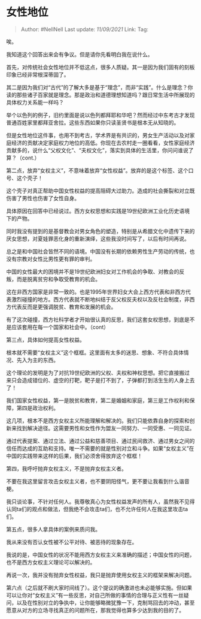 # 女性地位

> Author: #NellNell 
> Last update: *11/09/2021* 
> Link:
> Tag:  

唉。

  

我知道这个回答出来会有争议。但是请你先看明白我在说什么。

  

首先，对传统社会女性地位并不低这点，很多人质疑。其一是因为我们固有的刻板印象已经非常根深蒂固了。

  

其二是因为我们对“古代”的了解大多是基于“理念”，而非“实践”。什么是理念？你读的那些诸子百家就是理念。那是政治和道德理想知道吗？跟日常生活中所展现的具体权力关系能一样吗？

  

举个以色列的例子，旧约里面是说以色列都拜耶和华吧？然而经过中东考古才发现普通百姓家里都拜亚舍拉。这些东西如果你只读圣贤书是根本无从知晓的。

  

但是女性地位这件事，也用不到考古，学术界是有共识的，男女生产活动以及对家庭经济的贡献决定家庭权力地位的高低。你现在去农村走一圈看看，女性家庭经济贡献多的，说什么“父权文化”、“夫权文化”，落实到具体的生活里，你问问谁说了算？（cont.）

  

第二点，放弃“女权主义”，不意味着放弃“女性权益”。放弃的是这个标签、这个口号、这个壳子！

  

这个壳子对真正帮助中国女性权益的提高阻碍大过助力。造成的社会撕裂和对立既伤害了男性也伤害了女性自身。

  

具体原因在回答中已经说过。西方女权思想和实践是19世纪欧洲工业化历史语境下的产物。

  

同时我没有提到的是基督教会对男女角色的塑造，特别是从希腊文化中遗传下来的厌女思想，对夏娃罪恶化身的重新演绎，这些我没时间写了，以后有时间再说。

  

总之是和中国社会皆然不同的语境。中国没有长期的依赖男性生产劳动的传统，也没有宗教对女性比男性更有罪的审判。

  

中国的女性最大的困境并不是19世纪欧洲妇女对工作机会的争取、对教会的反叛，而是脱离贫穷和争取受教育的机会。

  

这在非西方国家是非常一致的。也是1995年世界妇女大会上西方代表和非西方代表激烈碰撞的地方。西方代表就不断地纠结于反父权反夫权以及反社会制度，非西方代表反而是更强调脱贫、教育和发展的机会。

  

有了这次碰撞，西方社科学者才开始很认真的反思，我们这套女权思想，到底是不是应该套用在每一个国家和社会中。（cont）

  

第三点，具体如何提高女性权益。

  

根本就不需要“女权主义”这个框框。这里面有太多的迷思、想象、不符合具体情况、先入为主的东西。

  

这个理论的发明是为了对抗19世纪欧洲的父权、夫权和神权思想。把它直接搬过来只会造成错位的、虚空的打靶，靶子是打不到了，子弹都打到活生生的人身上去了！

  

我们国家女性权益，第一是脱贫和教育，第二是婚姻和家庭，第三是工作权利和保障，第四是政治权利。

  

这几项，根本不是西方女权主义所能理解和解决的。我们只能依靠自身的探索和创新来找到解决途径。这需要男性和女性作为盟友一同努力、一同受惠、一同见证。

  

通过代表提案、通过立法、通过公益和慈善项目、通过民间救济、通过男女之间的信任而达成的互助和支持。唯一不需要的就是性别对立和斗争。如果“女权主义”在中国的实践带来这样的后果，我们必须舍得放弃这个框框！

  

第四，我呼吁抛弃女权主义，不是抛弃女权主义者。

  

不要在我这里留言攻击女权主义者，也不要阴阳怪气，更不要让我看到什么谐音梗。

  

我只谈论事，不针对任何人。我尊敬真心为女性权益发声的所有人，虽然我不见得认同ta们的观点和做法，但我绝不会攻击ta们，也不允许任何人在我这里攻击ta们。

  

第五点，很多人拿具体的案例来质问我。

  

我从来没有否认女性被不公平对待、被恶待的现象存在。

  

我说的是，中国女性的状况不能用西方女权主义来准确的描述；中国女性的问题，也不是西方女权主义理论可以解决的。

  

再说一次，我并没有抛弃女性权益，我只是抛弃使用女权主义的框架来解决问题。

  

第六点（之后就不刷大家时间线了）。这个提议的确激进也未必能够实施。但如果可以让你对“女权主义”有一些反思，对自己所做的事情的合理与正义性有一丝疑问，以及在性别对立的争执中，让你能够略微犹豫一下，克制骂回去的冲动，甚至愿意从对方的立场寻找真正的问题所在，那我觉得也算多少达到我的目的了。